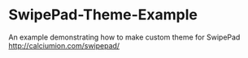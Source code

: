 SwipePad-Theme-Example
======================

An example demonstrating how to make custom theme for SwipePad http://calciumion.com/swipepad/
